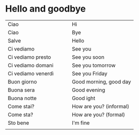 # Hello and goodbye 

<table>
<tr>
<td width="50%">Ciao</td>
<td>Hi</td>
</tr>
<tr>
<td width="50%">Ciao</td>
<td>Bye</td>
</tr>
<tr>
<td width="50%">Salve</td>
<td>Hello</td>
</tr>
<tr>
<td width="50%">Ci vediamo</td>
<td>See you</td>
</tr>
<tr>
<td width="50%">Ci vediamo presto</td>
<td>See you soon</td>
</tr>
<tr>
<td width="50%">Ci vediamo domani</td>
<td>See you tomorrow</td>
</tr>
<tr>
<td width="50%">Ci vediamo venerdì</td>
<td>See you Friday</td>
</tr>
<tr>
<td width="50%">Buon giorno</td>
<td>Good morning, good day</td>
</tr>
<tr>
<td width="50%">Buona sera</td>
<td>Good evening</td>
</tr>
<tr>
<td width="50%">Buona notte</td>
<td>Good ight</td>
</tr>
<tr>
<td width="50%">Come stai?</td>
<td>How are you? (informal)</td>
</tr>
<tr>
<td width="50%">Come sta?</td>
<td>How are you? (formal)</td>
</tr>
<tr>
<td width="50%">Sto bene</td>
<td>I'm fine</td>
</tr>
<tr>
<td width="50%"></td>
<td></td>
</tr>
</table>
